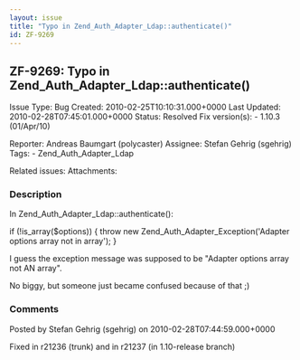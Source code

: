 ```yaml
---
layout: issue
title: "Typo in Zend_Auth_Adapter_Ldap::authenticate()"
id: ZF-9269
---
```


ZF-9269: Typo in Zend\_Auth\_Adapter\_Ldap::authenticate()
----------------------------------------------------------

 Issue Type: Bug Created: 2010-02-25T10:10:31.000+0000 Last Updated: 2010-02-28T07:45:01.000+0000 Status: Resolved Fix version(s): - 1.10.3 (01/Apr/10)
 
 Reporter:  Andreas Baumgart (polycaster)  Assignee:  Stefan Gehrig (sgehrig)  Tags: - Zend\_Auth\_Adapter\_Ldap
 
 Related issues: 
 Attachments: 
### Description

In Zend\_Auth\_Adapter\_Ldap::authenticate():

if (!is\_array($options)) { throw new Zend\_Auth\_Adapter\_Exception('Adapter options array not in array'); }

I guess the exception message was supposed to be "Adapter options array not AN array".

No biggy, but someone just became confused because of that ;)

 

 

### Comments

Posted by Stefan Gehrig (sgehrig) on 2010-02-28T07:44:59.000+0000

Fixed in r21236 (trunk) and in r21237 (in 1.10-release branch)

 

 